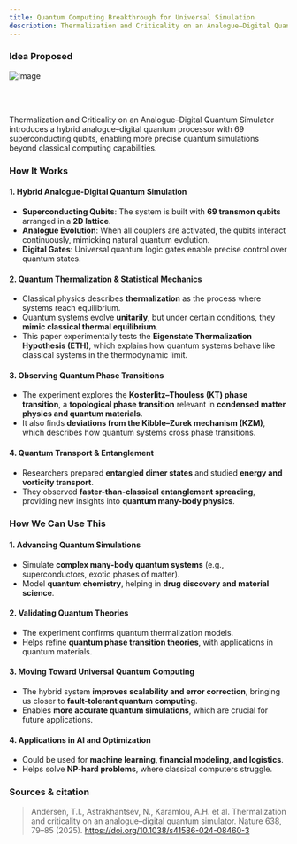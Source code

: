 ```yaml
---
title: Quantum Computing Breakthrough for Universal Simulation
description: Thermalization and Criticality on an Analogue–Digital Quantum Simulator introduces a hybrid analogue–digital quantum processor with 69 superconducting qubits.
---
```


### Idea Proposed

![Image](https://github.com/user-attachments/assets/a125bd1a-c359-4152-9db9-27410e4113c8)

<br>
<br>

Thermalization and Criticality on an Analogue–Digital Quantum Simulator introduces a hybrid analogue–digital quantum processor with 69 superconducting qubits, enabling more precise quantum simulations beyond classical computing capabilities.

### **How It Works**
#### **1. Hybrid Analogue-Digital Quantum Simulation**
- **Superconducting Qubits**: The system is built with **69 transmon qubits** arranged in a **2D lattice**.
- **Analogue Evolution**: When all couplers are activated, the qubits interact continuously, mimicking natural quantum evolution.
- **Digital Gates**: Universal quantum logic gates enable precise control over quantum states.

#### **2. Quantum Thermalization & Statistical Mechanics**
- Classical physics describes **thermalization** as the process where systems reach equilibrium.
- Quantum systems evolve **unitarily**, but under certain conditions, they **mimic classical thermal equilibrium**.
- This paper experimentally tests the **Eigenstate Thermalization Hypothesis (ETH)**, which explains how quantum systems behave like classical systems in the thermodynamic limit.

#### **3. Observing Quantum Phase Transitions**
- The experiment explores the **Kosterlitz–Thouless (KT) phase transition**, a **topological phase transition** relevant in **condensed matter physics and quantum materials**.
- It also finds **deviations from the Kibble–Zurek mechanism (KZM)**, which describes how quantum systems cross phase transitions.

#### **4. Quantum Transport & Entanglement**
- Researchers prepared **entangled dimer states** and studied **energy and vorticity transport**.
- They observed **faster-than-classical entanglement spreading**, providing new insights into **quantum many-body physics**.

### **How We Can Use This**
#### **1. Advancing Quantum Simulations**
- Simulate **complex many-body quantum systems** (e.g., superconductors, exotic phases of matter).
- Model **quantum chemistry**, helping in **drug discovery and material science**.

#### **2. Validating Quantum Theories**
- The experiment confirms quantum thermalization models.
- Helps refine **quantum phase transition theories**, with applications in quantum materials.

#### **3. Moving Toward Universal Quantum Computing**
- The hybrid system **improves scalability and error correction**, bringing us closer to **fault-tolerant quantum computing**.
- Enables **more accurate quantum simulations**, which are crucial for future applications.

#### **4. Applications in AI and Optimization**
- Could be used for **machine learning, financial modeling, and logistics**.
- Helps solve **NP-hard problems**, where classical computers struggle.


### Sources & citation

> Andersen, T.I., Astrakhantsev, N., Karamlou, A.H. et al. Thermalization and criticality on an analogue–digital quantum simulator. Nature 638, 79–85 (2025). https://doi.org/10.1038/s41586-024-08460-3